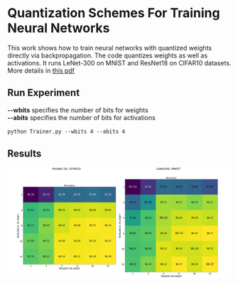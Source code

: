 # Quantization Schemes For Training Neural Networks

This work shows how to train neural networks with quantized weights directly via backpropagation. The code
quantizes weights as well as activations. It runs LeNet-300 on MNIST and ResNet18 on CIFAR10 datasets.
More details in [this pdf]( https://github.com/stracini-git/qnn/blob/main/files/Quantization_Schemes.pdf)


## Run Experiment

**--wbits** specifies the number of bits for weights\
**--abits** specifies the number of bits for activations

```markdown
python Trainer.py --wbits 4 --abits 4
```


## Results
<img src="files/Quantization_Results.png" width="1240" >
